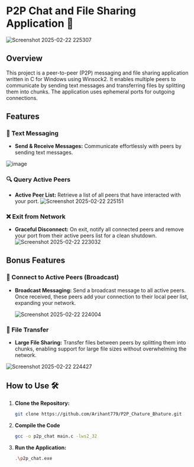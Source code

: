 # P2P Chat and File Sharing Application 🚀

![Screenshot 2025-02-22 225307](https://github.com/user-attachments/assets/2766cb7d-9b7e-4d48-9ff5-b627065ba038)


## Overview

This project is a peer-to-peer (P2P) messaging and file sharing application written in C for Windows using Winsock2. It enables multiple peers to communicate by sending text messages and transferring files by splitting them into chunks. The application uses ephemeral ports for outgoing connections.

## Features

### 💬 Text Messaging
- **Send & Receive Messages:** Communicate effortlessly with peers by sending text messages.

![image](https://github.com/user-attachments/assets/1e0e041b-cc0c-4aa5-802b-29e682e8733e)

### 🔍 Query Active Peers
- **Active Peer List:** Retrieve a list of all peers that have interacted with your port.
![Screenshot 2025-02-22 225151](https://github.com/user-attachments/assets/ded0b5ce-71d2-42f2-8867-1d9ab58768e5)


### ❌ Exit from Network
- **Graceful Disconnect:** On exit, notify all connected peers and remove your port from their active peers list for a clean shutdown.
![Screenshot 2025-02-22 223032](https://github.com/user-attachments/assets/8f5db589-a89a-4798-9723-3a4e1c647eb9)

## Bonus Features

### 🌟 Connect to Active Peers (Broadcast)
- **Broadcast Messaging:** Send a broadcast message to all active peers. Once received, these peers add your connection to their local peer list, expanding your network.

  ![Screenshot 2025-02-22 224004](https://github.com/user-attachments/assets/2a61b573-2ff5-43fd-bbf6-a936c266ec42)

### 📁 File Transfer
- **Large File Sharing:** Transfer files between peers by splitting them into chunks, enabling support for large file sizes without overwhelming the network.

  
![Screenshot 2025-02-22 224427](https://github.com/user-attachments/assets/a9f3a00b-d7f7-44c7-a0d9-b42d494035df)

## How to Use 🛠️

1. **Clone the Repository:**
   ```bash
   git clone https://github.com/Arihant779/P2P_Chature_Bhature.git
2. **Compile the Code**
   ```bash
   gcc -o p2p_chat main.c -lws2_32
3. **Run the Application:**
    ```bash
    .\p2p_chat.exe


